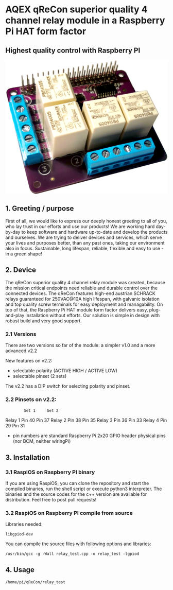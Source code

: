 # AQEX qReCon superior quality 4 channel relay module in a Raspberry Pi HAT form factor
## Highest quality control with Raspberry PI
![alt text](https://github.com/aqexhu/qReCon/blob/main/Pictures/qReCon_trans_small_v1.png?raw=true)

## 1. Greeting / purpose

First of all, we would like to express our deeply honest greeting to all of you, who lay trust in our efforts and use our products! We are working hard day-by-day to keep software and hardware up-to-date and develop the products and ourselves. We are trying to deliver devices and services, which serve your lives and purposes better, than any past ones, taking our environment also in focus. Sustainable, long lifespan, reliable, flexible and easy to use - in a green shape!

## 2. Device

The qReCon superior quality 4 channel relay module was created, because the mission critical endpoints need reliable and durable control over the connected devices. The qReCon features high-end austrian SCHRACK relays guaranteed for 250VAC@10A high lifespan, with galvanic isolation and top quality screw terminals for easy deployment and managability. On top of that, the Raspberry Pi HAT module form factor delivers easy, plug-and-play installation without efforts.
Our solution is simple in design with robust build and very good support.

### 2.1 Versions

There are two versions so far of the module: a simpler v1.0 and a more advanced v2.2

New features on v2.2:
- selectable polarity (ACTIVE HIGH / ACTIVE LOW)
- selectable pinset (2 sets)

The v2.2 has a DIP switch for selecting polarity and pinset.  

### 2.2 Pinsets on v2.2:

            Set 1     Set 2
Relay 1     Pin 40    Pin 37
Relay 2     Pin 38    Pin 35
Relay 3     Pin 36    Pin 33
Relay 4     Pin 29    Pin 31

* pin numbers are standard Raspberry Pi 2x20 GPIO header physical pins (nor BCM, neither wiringPi)

## 3. Installation

### 3.1 RaspiOS on Raspberry PI binary

If you are using RaspiOS, you can clone the repository and start the compiled binaries, run the shell script or execute python3 interpreter. The binaries and the source codes for the c++ version are available for distribution. Feel free to post pull requests!

### 3.2 RaspiOS on Raspberry PI compile from source

Libraries needed:
```
libgpiod-dev
```

You can compile the source files with following options and libraries:
```
/usr/bin/gcc -g -Wall relay_test.cpp -o relay_test -lgpiod
```

## 4. Usage

```
/home/pi/qReCon/relay_test
```
